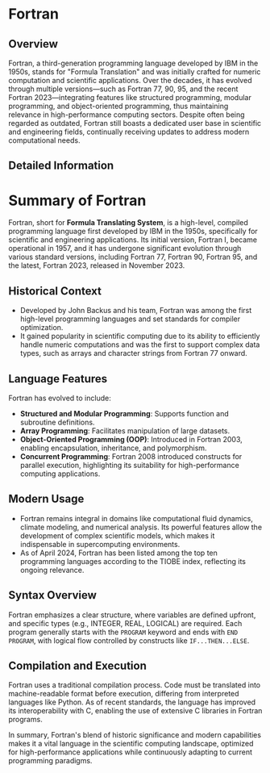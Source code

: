 # Fortran

## Overview

Fortran, a third-generation programming language developed by IBM in the 1950s, stands for "Formula Translation" and was initially crafted for numeric computation and scientific applications. Over the decades, it has evolved through multiple versions—such as Fortran 77, 90, 95, and the recent Fortran 2023—integrating features like structured programming, modular programming, and object-oriented programming, thus maintaining relevance in high-performance computing sectors. Despite often being regarded as outdated, Fortran still boasts a dedicated user base in scientific and engineering fields, continually receiving updates to address modern computational needs.

## Detailed Information

# Summary of Fortran

Fortran, short for **Formula Translating System**, is a high-level, compiled programming language first developed by IBM in the 1950s, specifically for scientific and engineering applications. Its initial version, Fortran I, became operational in 1957, and it has undergone significant evolution through various standard versions, including Fortran 77, Fortran 90, Fortran 95, and the latest, Fortran 2023, released in November 2023.

## Historical Context
- Developed by John Backus and his team, Fortran was among the first high-level programming languages and set standards for compiler optimization.
- It gained popularity in scientific computing due to its ability to efficiently handle numeric computations and was the first to support complex data types, such as arrays and character strings from Fortran 77 onward.

## Language Features
Fortran has evolved to include:
- **Structured and Modular Programming**: Supports function and subroutine definitions.
- **Array Programming**: Facilitates manipulation of large datasets.
- **Object-Oriented Programming (OOP)**: Introduced in Fortran 2003, enabling encapsulation, inheritance, and polymorphism.
- **Concurrent Programming**: Fortran 2008 introduced constructs for parallel execution, highlighting its suitability for high-performance computing applications.

## Modern Usage
- Fortran remains integral in domains like computational fluid dynamics, climate modeling, and numerical analysis. Its powerful features allow the development of complex scientific models, which makes it indispensable in supercomputing environments.
- As of April 2024, Fortran has been listed among the top ten programming languages according to the TIOBE index, reflecting its ongoing relevance.

## Syntax Overview
Fortran emphasizes a clear structure, where variables are defined upfront, and specific types (e.g., INTEGER, REAL, LOGICAL) are required. Each program generally starts with the `PROGRAM` keyword and ends with `END PROGRAM`, with logical flow controlled by constructs like `IF...THEN...ELSE`.

## Compilation and Execution
Fortran uses a traditional compilation process. Code must be translated into machine-readable format before execution, differing from interpreted languages like Python. As of recent standards, the language has improved its interoperability with C, enabling the use of extensive C libraries in Fortran programs.

In summary, Fortran's blend of historic significance and modern capabilities makes it a vital language in the scientific computing landscape, optimized for high-performance applications while continuously adapting to current programming paradigms.

